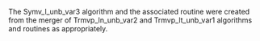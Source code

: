 The Symv_l_unb_var3 algorithm and the associated routine were created from the merger of Trmvp_ln_unb_var2 and Trmvp_lt_unb_var1 algorithms and routines as appropriately.
